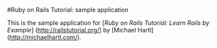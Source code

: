 #Ruby on Rails Tutorial: sample application

This is the sample application for
[*Ruby on Rails Tutorial: Learn Rails by Example*] (http://railstutorial.org/] 
by [Michael Hartl] (http://michaelhartl.com/).